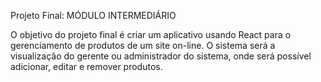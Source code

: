 Projeto Final: MÓDULO INTERMEDIÁRIO

O objetivo do projeto final é criar um aplicativo usando React para o gerenciamento de produtos de um site on-line. O sistema será a visualização do gerente ou administrador do sistema, onde será possível adicionar, editar e remover produtos. 
